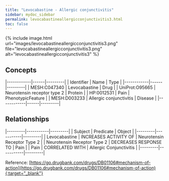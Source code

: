 ```yaml
---
title: "Levocabastine - Allergic conjunctivitis"
sidebar: mydoc_sidebar
permalink: levocabastineallergicconjunctivitis3.html
toc: false 
---
```


{% include image.html url="images/levocabastineallergicconjunctivitis3.png" file="levocabastineallergicconjunctivitis3.png" alt="levocabastineallergicconjunctivitis3" %}

## Concepts

|------------|------|---------|
| Identifier | Name | Type    |
|------------|------|---------|
| MESH:C047340 | Levocabastine | Drug |
| UniProt:O95665 | Neurotensin receptor type 2 | Protein |
| HP:0012531 | Pain | PhenotypicFeature |
| MESH:D003233 | Allergic conjunctivitis | Disease |
|------------|------|---------|

## Relationships

|---------|-----------|---------|
| Subject | Predicate | Object  |
|---------|-----------|---------|
| Levocabastine | INCREASES ACTIVITY OF | Neurotensin Receptor Type 2 |
| Neurotensin Receptor Type 2 | DECREASES RESPONSE TO | Pain |
| Pain | CORRELATED WITH | Allergic Conjunctivitis |
|---------|-----------|---------|

Reference: [https://go.drugbank.com/drugs/DB01106#mechanism-of-action](https://go.drugbank.com/drugs/DB01106#mechanism-of-action){:target="_blank"}